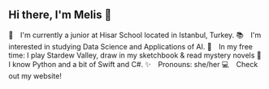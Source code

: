 ## Hi there, I'm Melis 👋

🌱 I'm currently a junior at Hisar School located in Istanbul, Turkey.
📚 I'm interested in studying Data Science and Applications of AI.
🎈 In my free time: I play Stardew Valley, draw in my sketchbook & read mystery novels
🧠 I know Python and a bit of Swift and C#.
✨ Pronouns: she/her
💻 Check out my website!

<!--
**MelisOzvardar/MelisOzvardar** is a ✨ _special_ ✨ repository because its `README.md` (this file) appears on your GitHub profile.

Here are some ideas to get you started:

- 🔭 I’m currently 
- 🌱 I’m currently learning ...
- 👯 I’m looking to collaborate on ...
- 🤔 I’m looking for help with ...
- 💬 Ask me about ...
- 📫 How to reach me: ...
- 😄 Pronouns: ...
- ⚡ Fun fact: ...
-->
